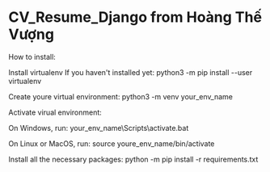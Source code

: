 # CV_Resume_Django from Hoàng Thế Vượng

How to install:

Install virtualenv If you haven't installed yet:
python3 -m pip install --user virtualenv

Create youre virtual environment:
python3 -m venv your_env_name

Activate virual environment:

On Windows, run:
your_env_name\Scripts\activate.bat

On Linux or MacOS, run:
source youre_env_name/bin/activate

Install all the necessary packages:
python -m pip install -r requirements.txt







